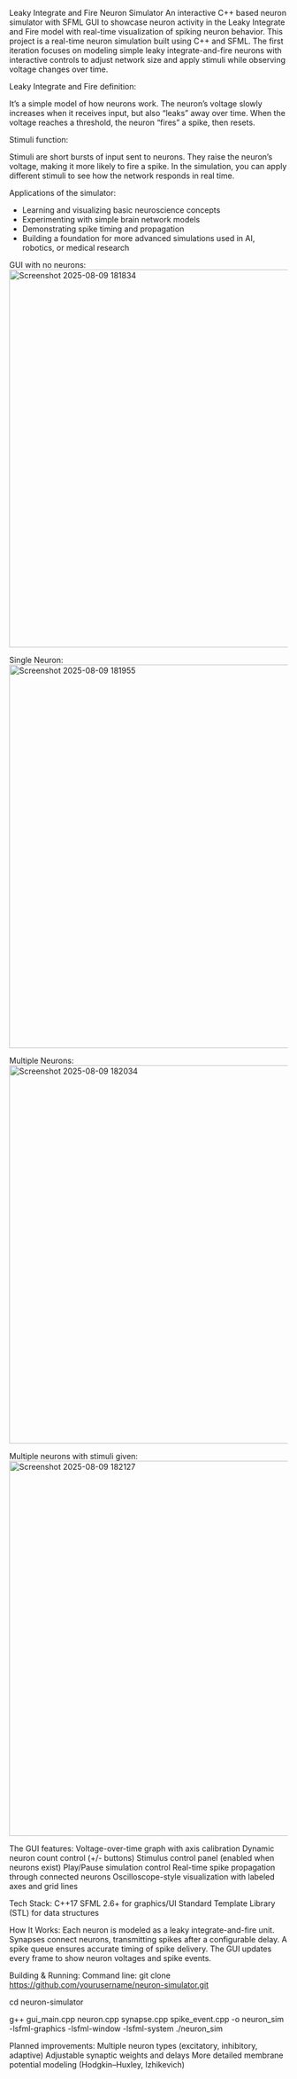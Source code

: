 Leaky Integrate and Fire Neuron Simulator 
An interactive C++ based neuron simulator with SFML GUI to showcase neuron activity in the Leaky Integrate and Fire model with real-time visualization of spiking neuron behavior.
This project is a real-time neuron simulation built using C++ and SFML.
The first iteration focuses on modeling simple leaky integrate-and-fire neurons with interactive controls to adjust network size and apply stimuli while observing voltage changes over time.

Leaky Integrate and Fire definition:

It’s a simple model of how neurons work. The neuron’s voltage slowly increases when it receives input, but also “leaks” away over time. When the voltage reaches a threshold, the neuron “fires” a spike, then resets.

Stimuli function:

Stimuli are short bursts of input sent to neurons. They raise the neuron’s voltage, making it more likely to fire a spike. In the simulation, you can apply different stimuli to see how the network responds in real time.

Applications of the simulator:

* Learning and visualizing basic neuroscience concepts
* Experimenting with simple brain network models
* Demonstrating spike timing and propagation
* Building a foundation for more advanced simulations used in AI, robotics, or medical research

GUI with no neurons:
<img width="990" height="682" alt="Screenshot 2025-08-09 181834" src="https://github.com/user-attachments/assets/83aefe5c-c229-49c2-bc1c-4301b6a83595" />

Single Neuron:
<img width="1007" height="692" alt="Screenshot 2025-08-09 181955" src="https://github.com/user-attachments/assets/4cb5c52f-67d1-4245-8ac4-87911e4a8400" />

Multiple Neurons:
<img width="1003" height="683" alt="Screenshot 2025-08-09 182034" src="https://github.com/user-attachments/assets/072bec0f-dc26-46f0-ab56-08a8e61b1eb4" />

Multiple neurons with stimuli given:
<img width="998" height="677" alt="Screenshot 2025-08-09 182127" src="https://github.com/user-attachments/assets/558dff74-5408-49b2-a0bf-91ab67359a5b" />





The GUI features:
Voltage-over-time graph with axis calibration
Dynamic neuron count control (+/- buttons)
Stimulus control panel (enabled when neurons exist)
Play/Pause simulation control
Real-time spike propagation through connected neurons
Oscilloscope-style visualization with labeled axes and grid lines

Tech Stack:
C++17
SFML 2.6+ for graphics/UI
Standard Template Library (STL) for data structures

How It Works:
Each neuron is modeled as a leaky integrate-and-fire unit.
Synapses connect neurons, transmitting spikes after a configurable delay.
A spike queue ensures accurate timing of spike delivery.
The GUI updates every frame to show neuron voltages and spike events.

Building & Running:
Command line:
git clone https://github.com/yourusername/neuron-simulator.git

cd neuron-simulator

g++ gui_main.cpp neuron.cpp synapse.cpp spike_event.cpp -o neuron_sim -lsfml-graphics -lsfml-window -lsfml-system ./neuron_sim

Planned improvements:
Multiple neuron types (excitatory, inhibitory, adaptive)
Adjustable synaptic weights and delays
More detailed membrane potential modeling (Hodgkin–Huxley, Izhikevich)
